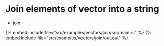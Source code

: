 # Join elements of vector into a string

* join

{% embed include file="src/examples/vectors/join/src/main.rs" %}
{% embed include file="src/examples/vectors/join/out.out" %}



